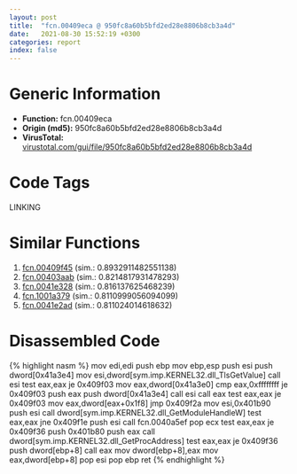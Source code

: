 ```yaml
---
layout: post
title:  "fcn.00409eca @ 950fc8a60b5bfd2ed28e8806b8cb3a4d"
date:   2021-08-30 15:52:19 +0300
categories: report
index: false
---
```


# Generic Information
- **Function:** fcn.00409eca
- **Origin (md5):** 950fc8a60b5bfd2ed28e8806b8cb3a4d
- **VirusTotal:** [virustotal.com/gui/file/950fc8a60b5bfd2ed28e8806b8cb3a4d][virustotal_ref]

# Code Tags
<span class="tag" id="LINKING">LINKING</span>


# Similar Functions

1. [fcn.00409f45][similar_1_ref] (sim.: 0.8932911482551138)
2. [fcn.00403aab][similar_2_ref] (sim.: 0.8214817931478293)
3. [fcn.0041e328][similar_3_ref] (sim.: 0.816137625468239)
4. [fcn.1001a379][similar_4_ref] (sim.: 0.8110999056094099)
5. [fcn.0041e2ad][similar_5_ref] (sim.: 0.811024014618632)


# Disassembled Code

{% highlight nasm %}
mov edi,edi
push ebp
mov ebp,esp
push esi
push dword[0x41a3e4]
mov esi,dword[sym.imp.KERNEL32.dll_TlsGetValue]
call esi
test eax,eax
je 0x409f03
mov eax,dword[0x41a3e0]
cmp eax,0xffffffff
je 0x409f03
push eax
push dword[0x41a3e4]
call esi
call eax
test eax,eax
je 0x409f03
mov eax,dword[eax+0x1f8]
jmp 0x409f2a
mov esi,0x401b90
push esi
call dword[sym.imp.KERNEL32.dll_GetModuleHandleW]
test eax,eax
jne 0x409f1e
push esi
call fcn.0040a5ef
pop ecx
test eax,eax
je 0x409f36
push 0x401b80
push eax
call dword[sym.imp.KERNEL32.dll_GetProcAddress]
test eax,eax
je 0x409f36
push dword[ebp+8]
call eax
mov dword[ebp+8],eax
mov eax,dword[ebp+8]
pop esi
pop ebp
ret 
{% endhighlight %}


[similar_1_ref]: /report/fcn.00409f45@950fc8a60b5bfd2ed28e8806b8cb3a4d
[similar_2_ref]: /report/fcn.00403aab@eb7f7fa38880dd66bab8caf5987e5b1a
[similar_3_ref]: /report/fcn.0041e328@319cf4affa41f752783e62f81908d682
[similar_4_ref]: /report/fcn.1001a379@01917ef1a6330a4695a0deaf2b7bc13a
[similar_5_ref]: /report/fcn.0041e2ad@319cf4affa41f752783e62f81908d682
[virustotal_ref]: https://www.virustotal.com/gui/file/950fc8a60b5bfd2ed28e8806b8cb3a4d